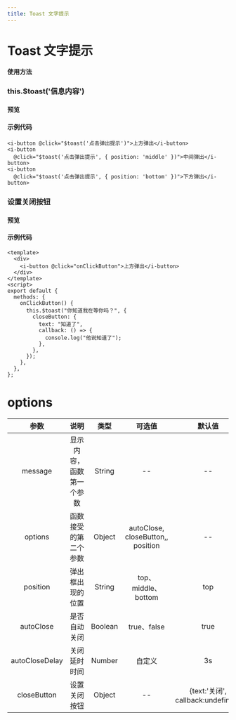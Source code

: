 ```yaml
---
title: Toast 文字提示
---
```


# Toast 文字提示

**使用方法**

### this.\$toast('信息内容')

#### 预览

<ClientOnly>
<toast-demo-1></toast-demo-1>
</ClientOnly>

#### 示例代码

```vue
<i-button @click="$toast('点击弹出提示')">上方弹出</i-button>
<i-button
  @click="$toast('点击弹出提示', { position: 'middle' })">中间弹出</i-button>
<i-button
  @click="$toast('点击弹出提示', { position: 'bottom' })">下方弹出</i-button>
```

### 设置关闭按钮

#### 预览

<ClientOnly>
<toast-demo-2></toast-demo-2>
</ClientOnly>

#### 示例代码

```vue
<template>
  <div>
    <i-button @click="onClickButton">上方弹出</i-button>
  </div>
</template>
<script>
export default {
  methods: {
    onClickButton() {
      this.$toast("你知道我在等你吗？", {
        closeButton: {
          text: "知道了",
          callback: () => {
            console.log("他说知道了");
          },
        },
      });
    },
  },
};

```

# options

|      参数      |           说明           |  类型   |              可选值               |              默认值               |
| :------------: | :----------------------: | :-----: | :-------------------------------: | :-------------------------------: |
|    message     | 显示内容，函数第一个参数 | String  |                --                 |                --                 |
|    options     |   函数接受的第二个参数   | Object  | autoClose, closeButton,, position |                --                 |
|    position    |     弹出框出现的位置     | String  |        top、middle、bottom        |                top                |
|   autoClose    |       是否自动关闭       | Boolean |            true、false            |               true                |
| autoCloseDelay |       关闭延时时间       | Number  |              自定义               |                3s                 |
|  closeButton   |       设置关闭按钮       | Object  |                --                 | {text:'关闭', callback:undefined} |
